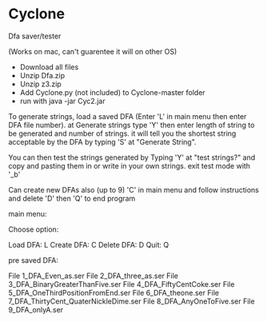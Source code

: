 # Cyclone
Dfa saver/tester

(Works on mac, can't guarentee it will on other OS)
- Download all files
- Unzip Dfa.zip
- Unzip z3.zip
- Add Cyclone.py (not included) to Cyclone-master folder
- run with java -jar Cyc2.jar

To generate strings, load a saved DFA (Enter 'L' in main menu then enter DFA file number).
at Generate strings type 'Y' then enter length of string to be generated and number of strings.
it will tell you the shortest string acceptable by the DFA by typing 'S' at "Generate String".

You can then test the strings generated by Typing 'Y' at "test strings?" and copy and pasting them
in or write in your own strings. exit test mode with '_b'

Can create new DFAs also (up to 9) 'C' in main menu and follow instructions and delete 'D' 
then 'Q' to end program

main menu:

  Choose option:

  Load DFA: L
  Create DFA: C
  Delete DFA: D
  Quit: Q

pre saved DFA:

  File 1_DFA_Even_as.ser
  File 2_DFA_three_as.ser
  File 3_DFA_BinaryGreaterThanFive.ser
  File 4_DFA_FiftyCentCoke.ser
  File 5_DFA_OneThirdPositionFromEnd.ser
  File 6_DFA_theone.ser
  File 7_DFA_ThirtyCent_QuaterNickleDime.ser
  File 8_DFA_AnyOneToFive.ser
  File 9_DFA_onlyA.ser
